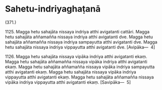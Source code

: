 # Sahetu-indriyaghaṭanā

(371.)

1125\. Magga hetu sahajāta nissaya indriya atthi avigatanti cattāri. Magga hetu sahajāta aññamañña nissaya indriya atthi avigatanti dve. Magga hetu sahajāta aññamañña nissaya indriya sampayutta atthi avigatanti dve. Magga hetu sahajāta nissaya indriya vippayutta atthi avigatanti dve. [Avipāka—  4]

1126\. Magga hetu sahajāta nissaya vipāka indriya atthi avigatanti ekaṃ. Magga hetu sahajāta aññamañña nissaya vipāka indriya atthi avigatanti ekaṃ. Magga hetu sahajāta aññamañña nissaya vipāka indriya sampayutta atthi avigatanti ekaṃ. Magga hetu sahajāta nissaya vipāka indriya vippayutta atthi avigatanti ekaṃ. Magga hetu sahajāta aññamañña nissaya vipāka indriya vippayutta atthi avigatanti ekaṃ. [Savipāka—  5]
